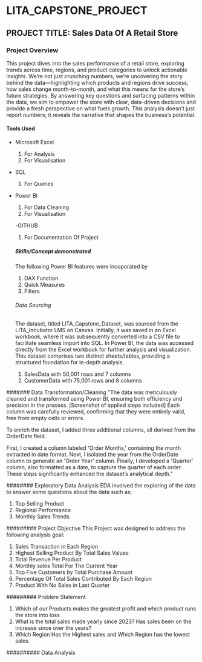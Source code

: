 # LITA_CAPSTONE_PROJECT

## PROJECT TITLE: Sales Data Of A Retail Store

### Project Overview
This project dives into the sales performance of a retail store, exploring trends across time, regions, and product categories to unlock actionable insights. We’re not just crunching numbers; we’re uncovering the story behind the data—highlighting which products and regions drive success, how sales change month-to-month, and what this means for the store’s future strategies. By answering key questions and surfacing patterns within the data, we aim to empower the store with clear, data-driven decisions and provide a fresh perspective on what fuels growth. This analysis doesn’t just report numbers; it reveals the narrative that shapes the business’s potential.

#### Tools Used
- Microsoft Excel
  1. For Analysis
  2. For Visualisation
   
- SQL
  1. For Queries

- Power BI
   1. For Data Cleaning
  2. For Visualisation

   -GITHUB
   1. For Documentation Of Project

  ##### Skills/Concept demonstrated
  The following Power BI features were incoporated by
  1. DAX Function
  2. Quick Measures
  3. Filters

  ###### Data Sourcing
  The dataset, titled LITA_Capstone_Dataset, was sourced from the LITA_Incubator LMS on Canvas. Initially, it was saved in an Excel workbook, where it was subsequently converted into a CSV file to facilitate seamless import into SQL. In Power BI, the data was accessed directly from the Excel workbook for further analysis and visualization. This dataset comprises two distinct sheets/tables, providing a structured foundation for in-depth analysis.

  1. SalesData with 50,001 rows and 7 columns
  2. CustomerData with 75,001 rows and 8 columns
 
 ####### Data Transformation/Cleaning
"The data was meticulously cleaned and transformed using Power BI, ensuring both efficiency and precision in the process. [Screenshot of applied steps included] Each column was carefully reviewed, confirming that they were entirely valid, free from empty cells or errors. 

To enrich the dataset, I added three additional columns, all derived from the OrderDate field. 

First, I created a column labeled 'Order Months,' containing the month extracted in date format. Next, I isolated the year from the OrderDate column to generate an 'Order Year' column. Finally, I developed a 'Quarter' column, also formatted as a date, to capture the quarter of each order. These steps significantly enhanced the dataset’s analytical depth."

######## Exploratory Data Analysis
 EDA involved the exploring of the data to answer some questions about the data such as;
 1. Top Selling Product
 2. Regional Performance
 3. Monthly Sales Trends

 ######### Project Objective
 This Project was designed to address the following analysis goal:
 1. Sales Transaction in Each Region
 2. Highest Selling Product By Total Sales Values
 3. Total Revenue Per Product
 4. Monthly sales Total For The Current Year
 5. Top Five Customers by Total Purchase Amount
 6. Percentage Of Total Sales Contributed By Each Region
 7. Product With No Sales in Last Quarter

 ######### Problem Statement
 1. Which of our Products makes the greatest profit and which product runs the store into loss
 2. What is the total sales made yearly since 2023? Has sales been on the increase since over the years?
 3.    Which Region Has the Highest sales and Which Region has the lowest sales.

 ########## Data Analysis
 
    
